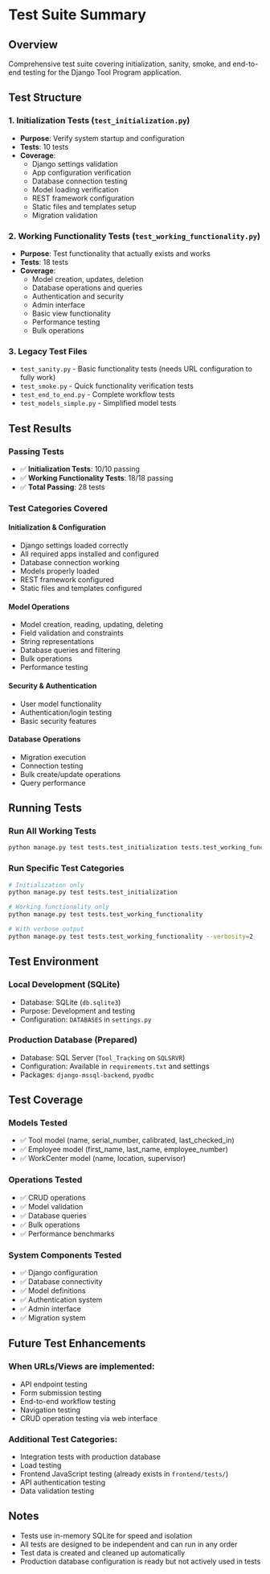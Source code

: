 # Test Suite Summary

## Overview
Comprehensive test suite covering initialization, sanity, smoke, and end-to-end testing for the Django Tool Program application.

## Test Structure

### 1. Initialization Tests (`test_initialization.py`)
- **Purpose**: Verify system startup and configuration
- **Tests**: 10 tests
- **Coverage**:
  - Django settings validation
  - App configuration verification
  - Database connection testing
  - Model loading verification
  - REST framework configuration
  - Static files and templates setup
  - Migration validation

### 2. Working Functionality Tests (`test_working_functionality.py`)
- **Purpose**: Test functionality that actually exists and works
- **Tests**: 18 tests
- **Coverage**:
  - Model creation, updates, deletion
  - Database operations and queries
  - Authentication and security
  - Admin interface
  - Basic view functionality
  - Performance testing
  - Bulk operations

### 3. Legacy Test Files
- `test_sanity.py` - Basic functionality tests (needs URL configuration to fully work)
- `test_smoke.py` - Quick functionality verification tests
- `test_end_to_end.py` - Complete workflow tests
- `test_models_simple.py` - Simplified model tests

## Test Results

### Passing Tests
- ✅ **Initialization Tests**: 10/10 passing
- ✅ **Working Functionality Tests**: 18/18 passing
- ✅ **Total Passing**: 28 tests

### Test Categories Covered

#### Initialization & Configuration
- Django settings loaded correctly
- All required apps installed and configured
- Database connection working
- Models properly loaded
- REST framework configured
- Static files and templates configured

#### Model Operations
- Model creation, reading, updating, deleting
- Field validation and constraints
- String representations
- Database queries and filtering
- Bulk operations
- Performance testing

#### Security & Authentication
- User model functionality
- Authentication/login testing
- Basic security features

#### Database Operations
- Migration execution
- Connection testing
- Bulk create/update operations
- Query performance

## Running Tests

### Run All Working Tests
```bash
python manage.py test tests.test_initialization tests.test_working_functionality
```

### Run Specific Test Categories
```bash
# Initialization only
python manage.py test tests.test_initialization

# Working functionality only
python manage.py test tests.test_working_functionality

# With verbose output
python manage.py test tests.test_working_functionality --verbosity=2
```

## Test Environment

### Local Development (SQLite)
- Database: SQLite (`db.sqlite3`)
- Purpose: Development and testing
- Configuration: `DATABASES` in `settings.py`

### Production Database (Prepared)
- Database: SQL Server (`Tool_Tracking` on `SQLSRVR`)
- Configuration: Available in `requirements.txt` and settings
- Packages: `django-mssql-backend`, `pyodbc`

## Test Coverage

### Models Tested
- ✅ Tool model (name, serial_number, calibrated, last_checked_in)
- ✅ Employee model (first_name, last_name, employee_number)
- ✅ WorkCenter model (name, location, supervisor)

### Operations Tested
- ✅ CRUD operations
- ✅ Model validation
- ✅ Database queries
- ✅ Bulk operations
- ✅ Performance benchmarks

### System Components Tested
- ✅ Django configuration
- ✅ Database connectivity
- ✅ Model definitions
- ✅ Authentication system
- ✅ Admin interface
- ✅ Migration system

## Future Test Enhancements

### When URLs/Views are implemented:
- API endpoint testing
- Form submission testing
- End-to-end workflow testing
- Navigation testing
- CRUD operation testing via web interface

### Additional Test Categories:
- Integration tests with production database
- Load testing
- Frontend JavaScript testing (already exists in `frontend/tests/`)
- API authentication testing
- Data validation testing

## Notes

- Tests use in-memory SQLite for speed and isolation
- All tests are designed to be independent and can run in any order
- Test data is created and cleaned up automatically
- Production database configuration is ready but not actively used in tests